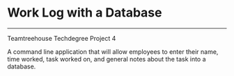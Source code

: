 # Work Log with a Database
---

Teamtreehouse Techdegree Project 4

A command line application that will allow employees to enter their name, time worked, task worked on, and general notes about the task into a database. 

